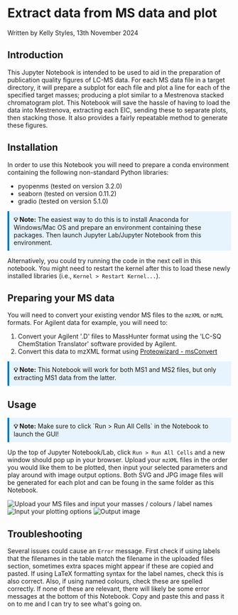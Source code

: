 # Extract data from MS data and plot
Written by Kelly Styles, 13th November 2024

## Introduction
This Jupyter Notebook is intended to be used to aid in the preparation of publication quality figures of LC-MS data. 
For each MS data file in a target directory, it will prepare a subplot for each file and plot a line for each of the 
specified target masses; producing a plot similar to a Mestrenova stacked chromatogram plot. This Notebook will save the 
hassle of having to load the data into Mestrenova, extracting each EIC, sending these to separate plots, then stacking those. 
It also provides a fairly repeatable method to generate these figures.

## Installation
In order to use this Notebook you will need to prepare a conda environment containing the following non-standard Python libraries:
- pyopenms (tested on version 3.2.0)
- seaborn (tested on version 0.11.2)
- gradio (tested on version 5.1.0)

<div style="border-left: 4px solid #0074D9; padding: 10px; background-color: #E8F4FD;">
<b> 💡 Note:</b> The easiest way to do this is to install Anaconda for Windows/Mac OS and 
  prepare an environment containing these packages. Then launch Jupyter Lab/Jupyter Notebook from this environment.
</div>


Alternatively, you could try running the code in the next cell in this notebook. You might need to restart the kernel after this 
to load these newly installed libraries (i.e., `Kernel > Restart Kernel...`).

## Preparing your MS data

You will need to convert your existing vendor MS files to the `mzXML` or `mzML` formats. 
For Agilent data for example, you will need to:
1. Convert your Agilent '.D' files to MassHunter format using the 'LC-SQ ChemStation Translator' software provided by Agilent.
2. Convert this data to mzXML format using [Proteowizard - msConvert](https://proteowizard.sourceforge.io/download.html)

<div style="border-left: 4px solid #0074D9; padding: 10px; background-color: #E8F4FD;">
<b> 💡 Note:</b> This Notebook will work for both MS1 and MS2 files, but only extracting MS1 data from the latter.
</div>

## Usage

<div style="border-left: 4px solid #0074D9; padding: 10px; background-color: #E8F4FD;">
<b> 💡 Note:</b> Make sure to click `Run > Run All Cells` in the Notebook to launch the GUI!
</div>

Up the top of Jupyter Notebook/Lab, click `Run > Run All Cells` and a new window should pop up in your browser. Upload your `mzXML` 
files in the order you would like them to be plotted, then input your selected parameters and play around with image output options. 
Both SVG and JPG image files will be generated for each plot and can be foung in the same folder as this Notebook.


![Upload your MS files and input your masses / colours / label names](https://github.com/user-attachments/assets/c1e7db32-d781-4c5b-9c62-f2a2fbf33722)
![Input your plotting options](https://github.com/user-attachments/assets/e5f21bc1-8295-427d-b566-f0f21e942d2d)
![Output image](https://github.com/user-attachments/assets/18b208df-bc27-4bcb-9e8f-3c2f6a026fab)

## Troubleshooting
Several issues could cause an `Error` message. First check if using labels that the filenames in the table match the filename in the 
uploaded files section, sometimes extra spaces might appear if these are copied and pasted. If using LaTeX formatting syntax for the 
label names, check this is also correct. Also, if using named colours, check these are spelled correctly. If none of these are relevant, 
there will likely be some error messages at the bottom of this Notebook. Copy and paste this and pass it on to me and I can try to see 
what's going on.

